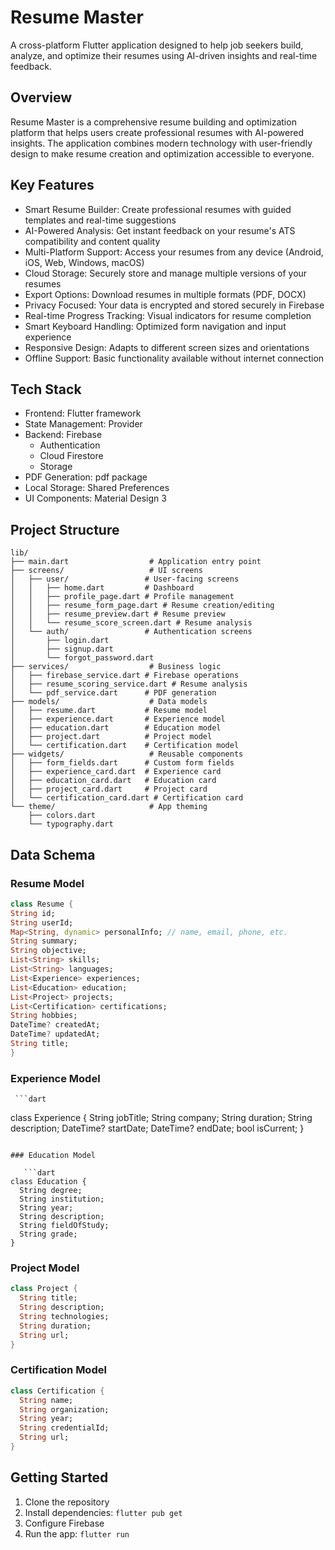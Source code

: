 # Resume Master

A cross-platform Flutter application designed to help job seekers build, analyze, and optimize their resumes using AI-driven insights and real-time feedback.

## Overview

Resume Master is a comprehensive resume building and optimization platform that helps users create professional resumes with AI-powered insights. The application combines modern technology with user-friendly design to make resume creation and optimization accessible to everyone.

## Key Features

- Smart Resume Builder: Create professional resumes with guided templates and real-time suggestions
- AI-Powered Analysis: Get instant feedback on your resume's ATS compatibility and content quality
- Multi-Platform Support: Access your resumes from any device (Android, iOS, Web, Windows, macOS)
- Cloud Storage: Securely store and manage multiple versions of your resumes
- Export Options: Download resumes in multiple formats (PDF, DOCX)
- Privacy Focused: Your data is encrypted and stored securely in Firebase
- Real-time Progress Tracking: Visual indicators for resume completion
- Smart Keyboard Handling: Optimized form navigation and input experience
- Responsive Design: Adapts to different screen sizes and orientations
- Offline Support: Basic functionality available without internet connection

## Tech Stack

- Frontend: Flutter framework
- State Management: Provider
- Backend: Firebase
  - Authentication
  - Cloud Firestore
  - Storage
- PDF Generation: pdf package
- Local Storage: Shared Preferences
- UI Components: Material Design 3

## Project Structure

```
lib/
├── main.dart                  # Application entry point
├── screens/                   # UI screens
│   ├── user/                 # User-facing screens
│   │   ├── home.dart         # Dashboard
│   │   ├── profile_page.dart # Profile management
│   │   ├── resume_form_page.dart # Resume creation/editing
│   │   ├── resume_preview.dart # Resume preview
│   │   └── resume_score_screen.dart # Resume analysis
│   └── auth/                 # Authentication screens
│       ├── login.dart
│       ├── signup.dart
│       └── forgot_password.dart
├── services/                  # Business logic
│   ├── firebase_service.dart # Firebase operations
│   ├── resume_scoring_service.dart # Resume analysis
│   └── pdf_service.dart      # PDF generation
├── models/                    # Data models
│   ├── resume.dart           # Resume model
│   ├── experience.dart       # Experience model
│   ├── education.dart        # Education model
│   ├── project.dart          # Project model
│   └── certification.dart    # Certification model
├── widgets/                   # Reusable components
│   ├── form_fields.dart      # Custom form fields
│   ├── experience_card.dart  # Experience card
│   ├── education_card.dart   # Education card
│   ├── project_card.dart     # Project card
│   └── certification_card.dart # Certification card
└── theme/                     # App theming
    ├── colors.dart
    └── typography.dart
```

## Data Schema

### Resume Model

```dart
class Resume {
String id;
String userId;
Map<String, dynamic> personalInfo; // name, email, phone, etc.
String summary;
String objective;
List<String> skills;
List<String> languages;
List<Experience> experiences;
List<Education> education;
List<Project> projects;
List<Certification> certifications;
String hobbies;
DateTime? createdAt;
DateTime? updatedAt;
String title;
}
```

### Experience Model

     ```dart

class Experience {
String jobTitle;
String company;
String duration;
String description;
DateTime? startDate;
DateTime? endDate;
bool isCurrent;
}

````

### Education Model

   ```dart
class Education {
  String degree;
  String institution;
  String year;
  String description;
  String fieldOfStudy;
  String grade;
}
````

### Project Model

```dart
class Project {
  String title;
  String description;
  String technologies;
  String duration;
  String url;
}
```

### Certification Model

```dart
class Certification {
  String name;
  String organization;
  String year;
  String credentialId;
  String url;
}
```

## Getting Started

1. Clone the repository
2. Install dependencies: `flutter pub get`
3. Configure Firebase
4. Run the app: `flutter run`
